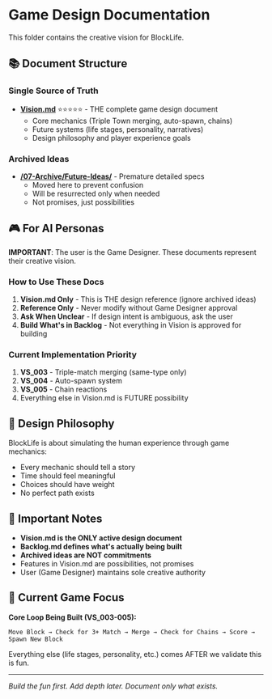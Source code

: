 # Game Design Documentation

This folder contains the creative vision for BlockLife.

## 📚 Document Structure

### Single Source of Truth
- **[Vision.md](Vision.md)** ⭐⭐⭐⭐⭐ - THE complete game design document
  - Core mechanics (Triple Town merging, auto-spawn, chains)
  - Future systems (life stages, personality, narratives)
  - Design philosophy and player experience goals

### Archived Ideas
- **[/07-Archive/Future-Ideas/](../07-Archive/Future-Ideas/)** - Premature detailed specs
  - Moved here to prevent confusion
  - Will be resurrected only when needed
  - Not promises, just possibilities


## 🎮 For AI Personas

**IMPORTANT**: The user is the Game Designer. These documents represent their creative vision.

### How to Use These Docs

1. **Vision.md Only** - This is THE design reference (ignore archived ideas)
2. **Reference Only** - Never modify without Game Designer approval
3. **Ask When Unclear** - If design intent is ambiguous, ask the user
4. **Build What's in Backlog** - Not everything in Vision is approved for building

### Current Implementation Priority

1. **VS_003** - Triple-match merging (same-type only)
2. **VS_004** - Auto-spawn system
3. **VS_005** - Chain reactions
4. Everything else in Vision.md is FUTURE possibility

## 🚀 Design Philosophy

BlockLife is about simulating the human experience through game mechanics:
- Every mechanic should tell a story
- Time should feel meaningful
- Choices should have weight
- No perfect path exists

## 📝 Important Notes

- **Vision.md is the ONLY active design document**
- **Backlog.md defines what's actually being built**
- **Archived ideas are NOT commitments**
- Features in Vision.md are possibilities, not promises
- User (Game Designer) maintains sole creative authority

## 🎯 Current Game Focus

**Core Loop Being Built (VS_003-005):**
```
Move Block → Check for 3+ Match → Merge → Check for Chains → Score → Spawn New Block
```

Everything else (life stages, personality, etc.) comes AFTER we validate this is fun.

---

*Build the fun first. Add depth later. Document only what exists.*